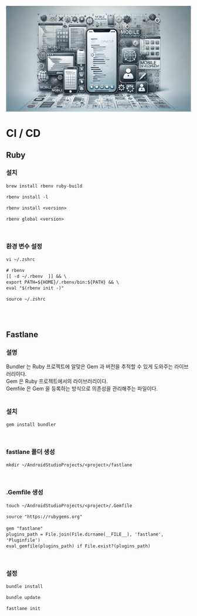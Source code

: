 ![image](./setup.png)
# CI / CD
## Ruby
### 설치
```shell
brew install rbenv ruby-build
```
```shell
rbenv install -l
```
```shell
rbenv install <version>
```
```shell
rbenv global <version>
```
<br/>

### 환경 변수 설정
```shell
vi ~/.zshrc
```
```shell
# rbenv
[[ -d ~/.rbenv  ]] && \
export PATH=${HOME}/.rbenv/bin:${PATH} && \
eval "$(rbenv init -)"
```
```shell
source ~/.zshrc
```
<br/>
<br/>

## Fastlane
### 설명
Bundler 는 Ruby 프로젝트에 알맞은 Gem 과 버전을 추적할 수 있게 도와주는 라이브러리이다.<br/>
Gem 은 Ruby 프로젝트에서의 라이브러리이다.<br/>
Gemfile 은 Gem 을 등록하는 방식으로 의존성을 관리해주는 파일이다.<br/>
<br/>

### 설치
```shell
gem install bundler
```
<br/>

### fastlane 폴더 생성
```shell
mkdir ~/AndroidStudioProjects/<project>/fastlane
```
<br/>

### .Gemfile 생성
```shell
touch ~/AndroidStudioProjects/<project>/.Gemfile
```
````shell
source "https://rubygems.org"

gem "fastlane"
plugins_path = File.join(File.dirname(__FILE__), 'fastlane', 'Pluginfile')
eval_gemfile(plugins_path) if File.exist?(plugins_path)
````
<br/>

### 설정
```shell
bundle install
```
```shell
bundle update
```
```shell
fastlane init
```
